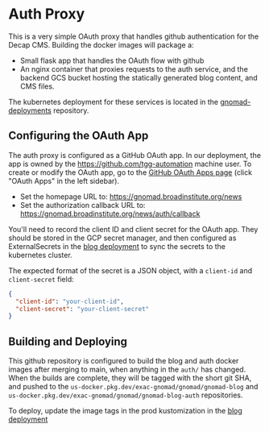 # Auth Proxy

This is a very simple OAuth proxy that handles github authentication for the Decap CMS. Building the docker images will package a:

- Small flask app that handles the OAuth flow with github
- An nginx container that proxies requests to the auth service, and the backend GCS bucket hosting the statically generated blog content, and CMS files.

The kubernetes deployment for these services is located in the [gnomad-deployments](https://github.com/broadinstitute/gnomad-deployments) repository.

## Configuring the OAuth App

The auth proxy is configured as a GitHub OAuth app. In our deployment, the app is owned by the https://github.com/tgg-automation machine user. To create or modify the OAuth app, go to the [GitHub OAuth Apps page](https://github.com/settings/developers) (click "OAuth Apps" in the left sidebar).

- Set the homepage URL to: https://gnomad.broadinstitute.org/news
- Set the authorization callback URL to: https://gnomad.broadinstitute.org/news/auth/callback

You'll need to record the client ID and client secret for the OAuth app. They should be stored in the GCP secret manager, and then configured as ExternalSecrets in the [blog deployment](https://github.com/broadinstitute/gnomad-deployments/blob/main/blog/base/blog.oauth-secret.yaml) to sync the secrets to the kubernetes cluster.

The expected format of the secret is a JSON object, with a `client-id` and `client-secret` field:

```json
{
  "client-id": "your-client-id",
  "client-secret": "your-client-secret"
}
```

## Building and Deploying

This github repository is configured to build the blog and auth docker images after merging to main, when anything in the `auth/` has changed. When the builds are complete, they will be tagged with the short git SHA, and pushed to the `us-docker.pkg.dev/exac-gnomad/gnomad/gnomad-blog` and `us-docker.pkg.dev/exac-gnomad/gnomad/gnomad-blog-auth` repositories.

To deploy, update the image tags in the prod kustomization in the [blog deployment](https://github.com/broadinstitute/gnomad-deployments/blob/main/blog/prod/kustomization.yaml)
